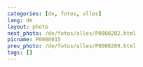 ```yaml
---
categories: [de, fotos, alles]
lang: de
layout: photo
next_photo: /de/fotos/alles/P0000202.html
picname: P0000015
prev_photo: /de/fotos/alles/P0000209.html
tags: []
---
```

